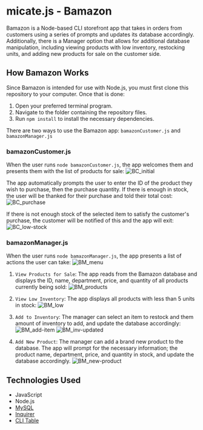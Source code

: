 # micate.js - Bamazon

Bamazon is a Node-based CLI storefront app that takes in orders from customers using a series of prompts and updates its database accordingly. Additionally, there is a Manager option that allows for additional database manipulation, including viewing products with low inventory, restocking units, and adding new products for sale on the customer side.

## How Bamazon Works

Since Bamazon is intended for use with Node.js, you must first clone this repository to your computer. Once that is done:

1. Open your preferred terminal program.
2. Navigate to the folder containing the repository files.
3. Run `npm install` to install the necessary dependencies.

There are two ways to use the Bamazon app: `bamazonCustomer.js` and `bamazonManager.js`

### bamazonCustomer.js

When the user runs `node bamazonCustomer.js`, the app welcomes them and presents them with the list of products for sale:
![BC_initial](/screenshots/BC_initial.png)

The app automatically prompts the user to enter the ID of the product they wish to purchase, then the purchase quantity. If there is enough in stock, the user will be thanked for their purchase and told their total cost:
![BC_purchase](/screenshots/BC_purchase.png)

If there is not enough stock of the selected item to satisfy the customer's purchase, the customer will be notified of this and the app will exit:
![BC_low-stock](/screenshots/BC_low-stock.png)

### bamazonManager.js

When the user runs `node bamazonManager.js`, the app presents a list of actions the user can take:
![BM_menu](/screenshots/BM_menu.png)

1.  `View Products for Sale`: The app reads from the Bamazon database and displays the ID, name, department, price, and quantity of all products currently being sold:
    ![BM_products](/screenshots/BM_products.png)

2.  `View Low Inventory`: The app displays all products with less than 5 units in stock:
    ![BM_low](/screenshots/BM_low.png)

3.  `Add to Inventory`: The manager can select an item to restock and them amount of inventory to add, and update the database accordingly:
    ![BM_add-item](/screenshots/BM_add-item.png)
    ![BM_inv-updated](/screenshots/BM_inv-updated.png)

4.  `Add New Product`: The manager can add a brand new product to the database. The app will prompt for the necessary information; the product name, department, price, and quantity in stock, and update the database accordingly.
    ![BM_new-product](/screenshots/BM_new-product.png)

## Technologies Used

- JavaScript
- Node.js
- [MySQL](https://www.npmjs.com/package/mysql)
- [Inquirer](https://www.npmjs.com/package/inquirer)
- [CLI Table](https://www.npmjs.com/package/cli-table3)
